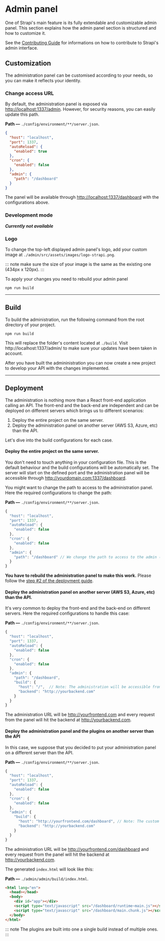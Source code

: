 # Admin panel

One of Strapi's main feature is its fully extendable and customizable admin panel. This section explains how the admin panel section is structured and how to customize it.

See the [Contributing Guide](https://github.com/strapi/strapi/blob/master/CONTRIBUTING.md) for informations on how to contribute to Strapi's admin interface.

## Customization

The administration panel can be customised according to your needs, so you can make it reflects your identity.

### Change access URL

By default, the administration panel is exposed via [http://localhost:1337/admin](http://localhost:1337/admin). However, for security reasons, you can easily update this path.

**Path —** `./config/environment/**/server.json`.

```json
{
  "host": "localhost",
  "port": 1337,
  "autoReload": {
    "enabled": true
  },
  "cron": {
    "enabled": false
  },
  "admin": {
    "path": "/dashboard"
  }
}
```

The panel will be available through [http://localhost:1337/dashboard](http://localhost:1337/dashboard) with the configurations above.

### Development mode

**_Currently not available_**

### Logo

To change the top-left displayed admin panel's logo, add your custom image at `./admin/src/assets/images/logo-strapi.png`.

::: note
make sure the size of your image is the same as the existing one (434px x 120px).
:::

To apply your changes you need to rebuild your admin panel

```
npm run build
```

---

## Build

To build the administration, run the following command from the root directory of your project.

```
npm run build
```

This will replace the folder's content located at `./build`. Visit http://localhost:1337/admin/ to make sure your updates have been taken in account.

After you have built the admininistration you can now create a new project to develop your API with the changes implemented.

---

## Deployment

The administration is nothing more than a React front-end application calling an API. The front-end and the back-end are independent and can be deployed on different servers which brings us to different scenarios:

1. Deploy the entire project on the same server.
2. Deploy the administration panel on another server (AWS S3, Azure, etc) than the API.

Let's dive into the build configurations for each case.

#### Deploy the entire project on the same server.

You don't need to touch anything in your configuration file. This is the default behaviour and the build configurations will be automatically set. The server will start on the defined port and the administration panel will be accessible through http://yourdomain.com:1337/dashboard.

You might want to change the path to access to the administration panel. Here the required configurations to change the path:

**Path —** `./config/environment/**/server.json`.

```js
{
  "host": "localhost",
  "port": 1337,
  "autoReload": {
    "enabled": false
  },
  "cron": {
    "enabled": false
  },
  "admin": {
    "path": "/dashboard" // We change the path to access to the admin (highly recommended for security reasons).
  }
}
```

**You have to rebuild the administration panel to make this work.** Please follow the [step #2 of the deployment guide](../guides/deployment.md).

#### Deploy the administration panel on another server (AWS S3, Azure, etc) than the API.

It's very common to deploy the front-end and the back-end on different servers. Here the required configurations to handle this case:

**Path —** `./config/environment/**/server.json`.

```js
{
  "host": "localhost",
  "port": 1337,
  "autoReload": {
    "enabled": false
  },
  "cron": {
    "enabled": false
  },
  "admin": {
    "path": "/dashboard",
    "build": {
      "host": "/",  // Note: The administration will be accessible from the root of the domain (ex: http//yourfrontend.com/)
      "backend": "http://yourbackend.com"
    }
  }
}
```

The administration URL will be http://yourfrontend.com and every request from the panel will hit the backend at http://yourbackend.com.

#### Deploy the administration panel and the plugins on another server than the API

In this case, we suppose that you decided to put your administration panel on a different server than the API.

**Path —** `./config/environment/**/server.json`.

```js
{
  "host": "localhost",
  "port": 1337,
  "autoReload": {
    "enabled": false
  },
  "cron": {
    "enabled": false
  },
  "admin": {
    "build": {
      "host": "http://yourfrontend.com/dashboard", // Note: The custom path has moved directly in the host URL.
      "backend": "http://yourbackend.com"
    }
  }
}
```

The administration URL will be http://yourfrontend.com/dashboard and every request from the panel will hit the backend at http://yourbackend.com.

The generated `index.html` will look like this:

**Path —** `./admin/admin/build/index.html`.

```html
<html lang="en">
  <head></head>
  <body>
    <div id="app"></div>
    <script type="text/javascript" src="/dashboard/runtime~main.js"></script>
    <script type="text/javascript" src="/dashboard/main.chunk.js"></script>
  </body>
</html>
```

::: note
The plugins are built into one a single build instead of multiple ones.
:::
